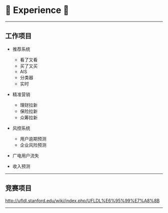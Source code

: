 # :rocket: Experience :facepunch:
---
## 工作项目
- 推荐系统
    - 看了又看
    - 买了又买
    - AlS
    - 分类器
    - 实时

- 精准营销
    - 理财拉新
    - 保险拉新
    - 众筹拉新
 
- 风控系统
    - 用户逾期预测
    - 企业风险预测
    
  
- 广电用户流失
- 收入预测



---
## 竞赛项目









http://ufldl.stanford.edu/wiki/index.php/UFLDL%E6%95%99%E7%A8%8B





---
